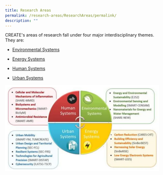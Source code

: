 ```yaml
---
title: Research Areas
permalink: /research-areas/ResearchAreas/permalink/
description: ""
---
```

CREATE's areas of research fall under four major interdisciplinary themes. They are:

* [Environmental Systems](/research-areas/environment-systems/permalink/)

* [Energy Systems](/research-areas/energy-systems/permalink/)

* [Human Systems](/research-areas/human-systems/permalink/)

* [Urban Systems](/research-areas/urban-systems/permalink/)

![](/images/Research%20Areas/AboutResearchAreas.png)